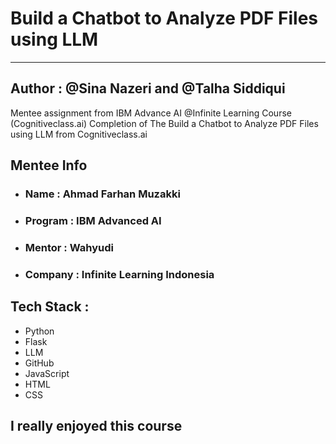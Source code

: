 # Build a Chatbot to Analyze PDF Files using LLM
-----------------------------------------------
## Author : @Sina Nazeri and @Talha Siddiqui
Mentee assignment from IBM Advance AI @Infinite Learning Course (Cognitiveclass.ai) Completion of The Build a Chatbot to Analyze PDF Files using LLM from Cognitiveclass.ai 
## Mentee Info

- ### Name : Ahmad Farhan Muzakki
- ### Program : IBM Advanced AI 
- ### Mentor : Wahyudi
- ### Company : Infinite Learning Indonesia

## Tech Stack :
- Python
- Flask
- LLM
- GitHub
- JavaScript
- HTML
- CSS
## I really enjoyed this course

